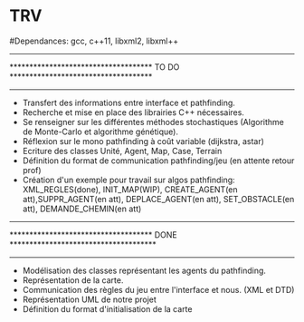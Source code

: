 # TRV
#Dependances: gcc, c++11, libxml2, libxml++

***********************************************************************************
************************************   TO DO   ************************************
***********************************************************************************

- Transfert des informations entre interface et pathfinding.
- Recherche et mise en place des librairies C++ nécessaires.
- Se renseigner sur les différentes méthodes stochastiques (Algorithme de Monte-Carlo et algorithme génétique).
- Réflexion sur le mono pathfinding à coût variable (dijkstra, astar)
- Ecriture des classes Unité, Agent, Map, Case, Terrain
- Définition du format de communication pathfinding/jeu (en attente retour prof)
- Création d'un exemple pour travail sur algos pathfinding: XML_REGLES(done), INIT_MAP(WIP), CREATE_AGENT(en att),SUPPR_AGENT(en att), DEPLACE_AGENT(en att), SET_OBSTACLE(en att), DEMANDE_CHEMIN(en att)


***********************************************************************************
************************************   DONE   *************************************
***********************************************************************************

- Modélisation des classes représentant les agents du pathfinding.
- Représentation de la carte.
- Communication des règles du jeu entre l'interface et nous. (XML et DTD)
- Représentation UML de notre projet
- Définition du format d'initialisation de la carte
